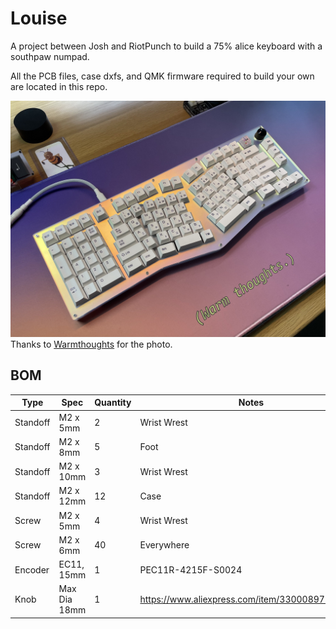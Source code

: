 # Louise

A project between Josh and RiotPunch to build a 75% alice keyboard with a southpaw numpad.

All the PCB files, case dxfs, and QMK firmware required to build your own are located in this repo.

![photo](docs/louise_warm.jpg)
Thanks to [Warmthoughts](https://www.twitch.tv/warmthoughts) for the photo.

## BOM

| Type     | Spec         | Quantity | Notes                                            |
|----------|--------------|----------|--------------------------------------------------|
| Standoff | M2 x 5mm     | 2        | Wrist Wrest                                      |
| Standoff | M2 x 8mm     | 5        | Foot                                             |
| Standoff | M2 x 10mm    | 3        | Wrist Wrest                                      |
| Standoff | M2 x 12mm    | 12       | Case                                             |
| Screw    | M2 x 5mm     | 4        | Wrist Wrest                                      |
| Screw    | M2 x 6mm     | 40       | Everywhere                                       |
| Encoder  | EC11, 15mm   | 1        | PEC11R-4215F-S0024                               |
| Knob     | Max Dia 18mm | 1        | https://www.aliexpress.com/item/33000897896.html |
